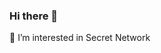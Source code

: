 ### Hi there 👋

👀 I’m interested in Secret Network


<!--
**eric-3/eric-3** is a ✨ _special_ ✨ repository because its `README.md` (this file) appears on your GitHub profile.

Here are some ideas to get you started:

- 🔭 I’m currently working on ...
- 🌱 I’m currently learning ...
- 👯 I’m looking to collaborate on ...
- 🤔 I’m looking for help with ...
- 💬 Ask me about ...
- 📫 How to reach me: ...
- ⚡ Fun fact: ...
- 👋 Hi, I’m @eric-3
- 👀 I’m interested in ...
- 🌱 I’m currently learning ...
- 💞️ I’m looking to collaborate on ...
-->
